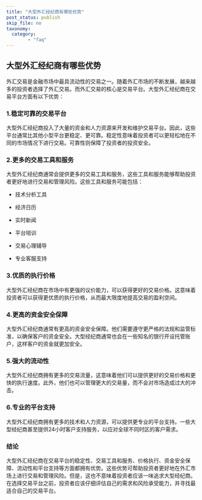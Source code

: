 ```yaml
---
title: "大型外汇经纪商有哪些优势"
post_status: publish
skip_file: no
taxonomy:
  category:
        - "faq"
---
```


## 大型外汇经纪商有哪些优势

外汇交易是金融市场中最具流动性的交易之一。随着外汇市场的不断发展，越来越多的投资者选择了外汇交易。而外汇交易的核心是交易平台。大型外汇经纪商在交易平台方面有以下优势：

### 1.稳定可靠的交易平台

大型外汇经纪商投入了大量的资金和人力资源来开发和维护交易平台。因此，这些平台通常比其他小型平台更稳定、更可靠。稳定性意味着投资者可以更轻松地在不同的市场情况下进行交易。可靠性则保障了投资者的投资安全。

### 2.更多的交易工具和服务

大型外汇经纪商通常会提供更多的交易工具和服务，这些工具和服务能够帮助投资者更好地进行交易和管理风险。这些工具和服务可能包括：

- 技术分析工具

- 经济日历

- 实时新闻

- 平台培训

- 交易心理辅导

- 专业客服支持

### 3.优质的执行价格

大型外汇经纪商在市场中有更强的议价能力，可以获得更好的交易价格。这意味着投资者可以获得更优质的执行价格，从而最大限度地提高交易的盈利空间。

### 4.更高的资金安全保障

大型外汇经纪商通常有更高的资金安全保障。他们需要遵守更严格的法规和监管标准，以确保客户的资金安全。大型经纪商通常也会在一些知名的银行开设托管账户，这样客户的资金就更加安全。

### 5.强大的流动性

大型外汇经纪商拥有更多的交易流量，这意味着他们可以提供更好的交易价格和更快的执行速度。此外，他们也可以管理更大的交易量，而不会对市场造成过大的冲击。

### 6.专业的平台支持

大型外汇经纪商拥有更多的技术和人力资源，可以提供更专业的平台支持。一些大型经纪商甚至提供24小时客户支持服务，以应对全球不同时区的客户需求。

### 结论

大型外汇经纪商在交易平台的稳定性、交易工具和服务、价格执行、资金安全保障、流动性和平台支持等方面都拥有优势。这些优势可帮助投资者更好地在外汇市场上进行交易和管理风险。但是，这也不意味着投资者应该一味追求大型经纪商。在选择交易平台之前，投资者应该仔细评估自己的需求和风险承受能力，并寻找最适合自己的交易平台。
